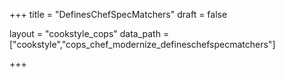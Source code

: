 +++
title = "DefinesChefSpecMatchers"
draft = false

layout = "cookstyle_cops"
data_path = ["cookstyle","cops_chef_modernize_defineschefspecmatchers"]

+++

<!-- The content of this page is automatically generated from the
cops_chef_modernize_defineschefspecmatchers.yml file in github.com/chef/cookstyle/blob/master/docs-chef-io/data/cookstyle/. -->
